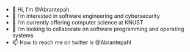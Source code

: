 - 👋 Hi, I’m @Abrantepah
- 👀 I’m interested in software engineering and cybersecurity
- 🌱 I’m currently offering computer science at KNUST
- 💞️ I’m looking to collaborate on software programming and operating systems 
- 📫 How to reach me on twitter is @Abrantepahl

<!---
Abrantepah/Abrantepah is a ✨ special ✨ repository because its `README.md` (this file) appears on your GitHub profile.
You can click the Preview link to take a look at your changes.
--->
